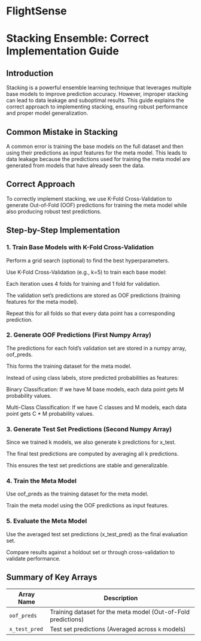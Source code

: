 # FlightSense


# Stacking Ensemble: Correct Implementation Guide

## Introduction

Stacking is a powerful ensemble learning technique that leverages multiple base models to improve prediction accuracy. However, improper stacking can lead to data leakage and suboptimal results. This guide explains the correct approach to implementing stacking, ensuring robust performance and proper model generalization.

## Common Mistake in Stacking

A common error is training the base models on the full dataset and then using their predictions as input features for the meta model. This leads to data leakage because the predictions used for training the meta model are generated from models that have already seen the data.

## Correct Approach

To correctly implement stacking, we use K-Fold Cross-Validation to generate Out-of-Fold (OOF) predictions for training the meta model while also producing robust test predictions.

## Step-by-Step Implementation

### 1. Train Base Models with K-Fold Cross-Validation

Perform a grid search (optional) to find the best hyperparameters.

Use K-Fold Cross-Validation (e.g., k=5) to train each base model:

Each iteration uses 4 folds for training and 1 fold for validation.

The validation set’s predictions are stored as OOF predictions (training features for the meta model).

Repeat this for all folds so that every data point has a corresponding prediction.

### 2. Generate OOF Predictions (First Numpy Array)

The predictions for each fold’s validation set are stored in a numpy array, oof_preds.

This forms the training dataset for the meta model.

Instead of using class labels, store predicted probabilities as features:

Binary Classification: If we have M base models, each data point gets M probability values.

Multi-Class Classification: If we have C classes and M models, each data point gets C * M probability values.

### 3. Generate Test Set Predictions (Second Numpy Array)

Since we trained k models, we also generate k predictions for x_test.

The final test predictions are computed by averaging all k predictions.

This ensures the test set predictions are stable and generalizable.

### 4. Train the Meta Model

Use oof_preds as the training dataset for the meta model.

Train the meta model using the OOF predictions as input features.

### 5. Evaluate the Meta Model

Use the averaged test set predictions (x_test_pred) as the final evaluation set.

Compare results against a holdout set or through cross-validation to validate performance.



## Summary of Key Arrays
| Array Name    | Description                                        |
|--------------|------------------------------------------------|
| `oof_preds`  | Training dataset for the meta model (Out-of-Fold predictions) |
| `x_test_pred` | Test set predictions (Averaged across `k` models) |



